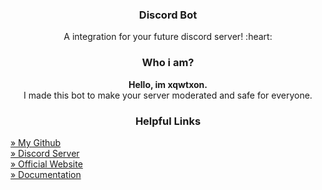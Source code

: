 <h3 align="center">Discord Bot</h3>
<p align="center">
A integration for your future discord server! :heart:
</p>

<h3 align="center">Who i am?</h3>
<p align="center">
<b>Hello, im xqwtxon.</b><br>
I made this bot to make your server moderated and safe for everyone.
</p>

<h3 align="center">Helpful Links</h3>
<p>
<a href="https://github.com/xqwtxon" alt="Official Github">» My Github</a><br>
<a href="https://discord.gg/v2rNeHaptd" alt="Discord Server">» Discord Server</a><br>
<a href="https://xqwtxon.tk/" alt="Official Website">» Official Website</a><br>
<a href="https://docs.xqwtxon.tk/" alt="Official Documentary">» Documentation</a>
</p>

